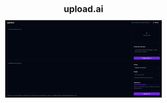 <h1 align="center">upload.ai</h1>

<img src="./.github/mockup.png" alt="upload.ai project mockup image" />
